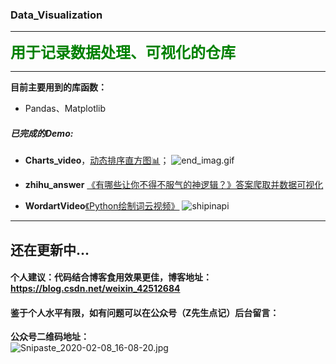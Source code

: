 ### Data_Visualization

---

<font size= 5 color ='green'>**用于记录数据处理、可视化的仓库**</font>

---

**目前主要用到的库函数：**

* Pandas、Matplotlib

##### 已完成的Demo:

* **Charts_video**，[动态排序直方图:bar_chart:](https://github.com/Largefreedom/Data_Visualization/tree/master/Chart_video)；
![end_imag.gif](http://ww1.sinaimg.cn/large/007wRTdIly1gbtf1twui3g30q20f9kjl.gif)

* **zhihu_answer** [《有哪些让你不得不服气的神逻辑？》答案爬取并数据可视化](https://github.com/Largefreedom/Data_Visualization/tree/master/zhihu_answer) 

* **WordartVideo**[《Python绘制词云视频》](https://github.com/Largefreedom/Data_Visualization/tree/master/WordartVideo)
![shipinapi](https://images.zeroingpython.top/img/shipinapi.gif)

----
还在更新中...
---
#### 个人建议：代码结合博客食用效果更佳，博客地址：https://blog.csdn.net/weixin_42512684

#### 鉴于个人水平有限，如有问题可以在公众号（Z先生点记）后台留言：

**公众号二维码地址：**
<br>
![Snipaste_2020-02-08_16-08-20.jpg](http://ww1.sinaimg.cn/large/007wRTdIly1gbp24g2fhlj30kc07a0th.jpg)
